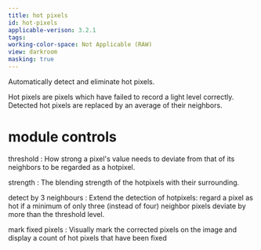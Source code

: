 ```yaml
---
title: hot pixels
id: hot-pixels
applicable-verison: 3.2.1
tags: 
working-color-space: Not Applicable (RAW) 
view: darkroom
masking: true
---
```


Automatically detect and eliminate hot pixels. 

Hot pixels are pixels which have failed to record a light level correctly. Detected hot pixels are replaced by an average of their neighbors.

# module controls

threshold
: How strong a pixel's value needs to deviate from that of its neighbors to be regarded as a hotpixel.

strength
: The blending strength of the hotpixels with their surrounding.

detect by 3 neighbours
: Extend the detection of hotpixels: regard a pixel as hot if a minimum of only three (instead of four) neighbor pixels deviate by more than the threshold level.

mark fixed pixels
: Visually mark the corrected pixels on the image and display a count of hot pixels that have been fixed
